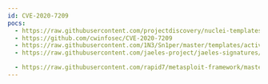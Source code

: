```yaml
---
id: CVE-2020-7209
pocs:
  - https://raw.githubusercontent.com/projectdiscovery/nuclei-templates/master/cves/2020/CVE-2020-7209.yaml
  - https://github.com/cwinfosec/CVE-2020-7209
  - https://raw.githubusercontent.com/1N3/Sn1per/master/templates/active/CVE-2020-7209_-_LinuxKI_Toolset_6.01_Remote_Command_Execution.sh
  - https://raw.githubusercontent.com/jaeles-project/jaeles-signatures/master/cves/linuxki-rce-cve-2020-7209.yaml

  - https://raw.githubusercontent.com/rapid7/metasploit-framework/master/modules/exploits/linux/http/linuxki_rce.rb
---
```


